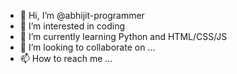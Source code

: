 - 👋 Hi, I’m @abhijit-programmer
- 👀 I’m interested in coding
- 🌱 I’m currently learning Python and HTML/CSS/JS
- 💞️ I’m looking to collaborate on ...
- 📫 How to reach me ...

<!---
abhijit-programmer/abhijit-programmer is a ✨ special ✨ repository because its `README.md` (this file) appears on your GitHub profile.
You can click the Preview link to take a look at your changes.
--->
